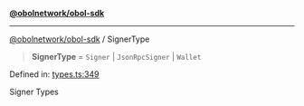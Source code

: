 [**@obolnetwork/obol-sdk**](../index.md)

***

[@obolnetwork/obol-sdk](../index.md) / SignerType

> **SignerType** = `Signer` \| `JsonRpcSigner` \| `Wallet`

Defined in: [types.ts:349](https://github.com/ObolNetwork/obol-sdk/blob/d77f4594233f658ddb52882926187420144e316d/src/types.ts#L349)

Signer Types
